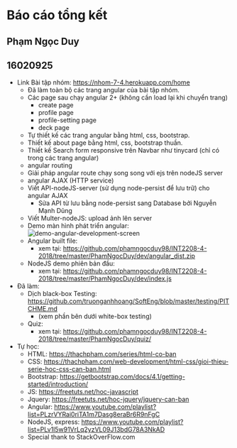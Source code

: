 # Báo cáo tổng kết
## Phạm Ngọc Duy
## 16020925

- Link Bài tập nhóm: https://nhom-7-4.herokuapp.com/home
    - Đã làm toàn bộ các trang angular của bài tập nhóm.
    - Các page sau chạy angular 2+ (không cần load lại khi chuyển trang)
        - create page
        - profile page
        - profile-setting page
        - deck page
    - Tự thiết kế các trang angular bằng html, css, bootstrap.
    - Thiết kế about page bằng html, css, bootstrap thuần.
    - Thiết kế Search form responsive trên Navbar như tinycard (chỉ có trong các trang angular)
    - angular routing
    - Giải pháp angular route chạy song song với ejs trên nodeJS server
    - angular AJAX (HTTP service)
    - Viết API-nodeJS-server (sử dụng node-persist để lưu trữ) cho angular AJAX
        - Sửa API từ lưu bằng node-persist sang Database bởi Nguyễn Mạnh Dũng
    - Viết Multer-nodeJS: upload ảnh lên server
    - Demo màn hình phát triển angular: 
    ![demo-angular-development-screen](https://raw.githubusercontent.com/phamngocduy98/INT2208-4-2018/master/PhamNgocDuy/images/angular_demo.png)
    - Angular built file:
        - xem tại: https://github.com/phamngocduy98/INT2208-4-2018/tree/master/PhamNgocDuy/dev/angular_dist.zip
    - NodeJS demo phiên bản đầu:
        - xem tại: https://github.com/phamngocduy98/INT2208-4-2018/tree/master/PhamNgocDuy/dev/index.js
- Đã làm:
    - Dịch black-box Testing: https://github.com/truonganhhoang/SoftEng/blob/master/testing/PITCHME.md
        - (xem phần bên dưới white-box testing)
    - Quiz:
        - xem tại: https://github.com/phamngocduy98/INT2208-4-2018/tree/master/PhamNgocDuy/quiz/
- Tự học:
    - HTML: https://thachpham.com/series/html-co-ban
    - CSS: https://thachpham.com/web-development/html-css/gioi-thieu-serie-hoc-css-can-ban.html
    - Bootstrap: https://getbootstrap.com/docs/4.1/getting-started/introduction/
    - JS: https://freetuts.net/hoc-javascript
    - Jquery: https://freetuts.net/hoc-jquery/jquery-can-ban
    - Angular: https://www.youtube.com/playlist?list=PLzrVYRai0riTA1m7Dasg8eraBr6R9nFgC
    - NodeJS, express: https://www.youtube.com/playlist?list=PLv1l5w91VrLq2yzVL09J13bdG78A3NkAD
    - Special thank to StackOverFlow.com

